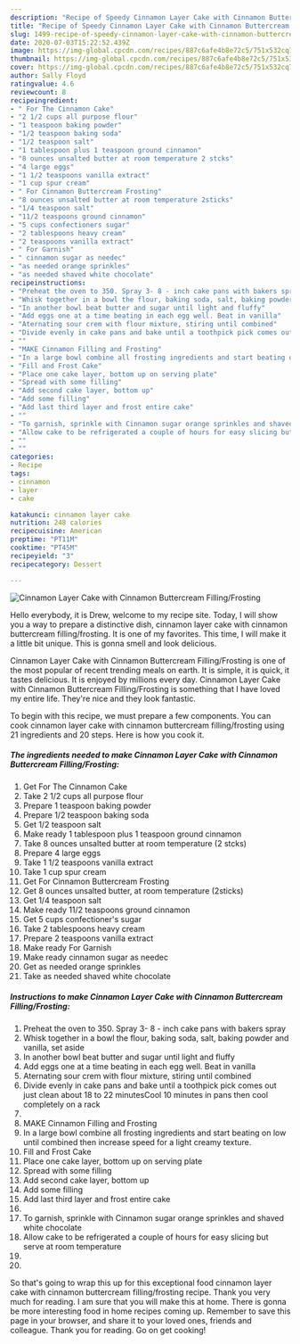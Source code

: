 ```yaml
---
description: "Recipe of Speedy Cinnamon Layer Cake with Cinnamon Buttercream Filling/Frosting"
title: "Recipe of Speedy Cinnamon Layer Cake with Cinnamon Buttercream Filling/Frosting"
slug: 1499-recipe-of-speedy-cinnamon-layer-cake-with-cinnamon-buttercream-filling-frosting
date: 2020-07-03T15:22:52.439Z
image: https://img-global.cpcdn.com/recipes/887c6afe4b8e72c5/751x532cq70/cinnamon-layer-cake-with-cinnamon-buttercream-fillingfrosting-recipe-main-photo.jpg
thumbnail: https://img-global.cpcdn.com/recipes/887c6afe4b8e72c5/751x532cq70/cinnamon-layer-cake-with-cinnamon-buttercream-fillingfrosting-recipe-main-photo.jpg
cover: https://img-global.cpcdn.com/recipes/887c6afe4b8e72c5/751x532cq70/cinnamon-layer-cake-with-cinnamon-buttercream-fillingfrosting-recipe-main-photo.jpg
author: Sally Floyd
ratingvalue: 4.6
reviewcount: 8
recipeingredient:
- " For The Cinnamon Cake"
- "2 1/2 cups all purpose flour"
- "1 teaspoon baking powder"
- "1/2 teaspoon baking soda"
- "1/2 teaspoon salt"
- "1 tablespoon plus 1 teaspoon ground cinnamon"
- "8 ounces unsalted butter at room temperature 2 stcks"
- "4 large eggs"
- "1 1/2 teaspoons vanilla extract"
- "1 cup spur cream"
- " For Cinnamon Buttercream Frosting"
- "8 ounces unsalted butter at room temperature 2sticks"
- "1/4 teaspoon salt"
- "11/2 teaspoons ground cinnamon"
- "5 cups confectioners sugar"
- "2 tablespoons heavy cream"
- "2 teaspoons vanilla extract"
- " For Garnish"
- " cinnamon sugar as needec"
- "as needed orange sprinkles"
- "as needed shaved white chocolate"
recipeinstructions:
- "Preheat the oven to 350. Spray 3- 8 - inch cake pans with bakers spray"
- "Whisk together in a bowl the flour, baking soda, salt, baking powder and vanilla, set aside"
- "In another bowl beat butter and sugar until light and fluffy"
- "Add eggs one at a time beating in each egg well. Beat in vanilla"
- "Aternating sour crem with flour mixture, stiring until combined"
- "Divide evenly in cake pans and bake until a toothpick pick comes out just clean about 18 to 22 minutesCool 10 minutes in pans then cool completely on a rack"
- ""
- "MAKE Cinnamon Filling and Frosting"
- "In a large bowl combine all frosting ingredients and start beating on low until combined then increase speed for a light creamy texture."
- "Fill and Frost Cake"
- "Place one cake layer, bottom up on serving plate"
- "Spread with some filling"
- "Add second cake layer, bottom up"
- "Add some filling"
- "Add last third layer and frost entire cake"
- ""
- "To garnish, sprinkle with Cinnamon sugar orange sprinkles and shaved white chocolate"
- "Allow cake to be refrigerated a couple of hours for easy slicing but serve at room temperature"
- ""
- ""
categories:
- Recipe
tags:
- cinnamon
- layer
- cake

katakunci: cinnamon layer cake 
nutrition: 248 calories
recipecuisine: American
preptime: "PT11M"
cooktime: "PT45M"
recipeyield: "3"
recipecategory: Dessert

---
```



![Cinnamon Layer Cake with Cinnamon Buttercream Filling/Frosting](https://img-global.cpcdn.com/recipes/887c6afe4b8e72c5/751x532cq70/cinnamon-layer-cake-with-cinnamon-buttercream-fillingfrosting-recipe-main-photo.jpg)

Hello everybody, it is Drew, welcome to my recipe site. Today, I will show you a way to prepare a distinctive dish, cinnamon layer cake with cinnamon buttercream filling/frosting. It is one of my favorites. This time, I will make it a little bit unique. This is gonna smell and look delicious.

Cinnamon Layer Cake with Cinnamon Buttercream Filling/Frosting is one of the most popular of recent trending meals on earth. It is simple, it is quick, it tastes delicious. It is enjoyed by millions every day. Cinnamon Layer Cake with Cinnamon Buttercream Filling/Frosting is something that I have loved my entire life. They're nice and they look fantastic.




To begin with this recipe, we must prepare a few components. You can cook cinnamon layer cake with cinnamon buttercream filling/frosting using 21 ingredients and 20 steps. Here is how you cook it.

<!--inarticleads1-->

##### The ingredients needed to make Cinnamon Layer Cake with Cinnamon Buttercream Filling/Frosting:

1. Get  For The Cinnamon Cake
1. Take 2 1/2 cups all purpose flour
1. Prepare 1 teaspoon baking powder
1. Prepare 1/2 teaspoon baking soda
1. Get 1/2 teaspoon salt
1. Make ready 1 tablespoon plus 1 teaspoon ground cinnamon
1. Take 8 ounces unsalted butter at room temperature (2 stcks)
1. Prepare 4 large eggs
1. Take 1 1/2 teaspoons vanilla extract
1. Take 1 cup spur cream
1. Get  For Cinnamon Buttercream Frosting
1. Get 8 ounces unsalted butter, at room temperature (2sticks)
1. Get 1/4 teaspoon salt
1. Make ready 11/2 teaspoons ground cinnamon
1. Get 5 cups confectioner&#39;s sugar
1. Take 2 tablespoons heavy cream
1. Prepare 2 teaspoons vanilla extract
1. Make ready  For Garnish
1. Make ready  cinnamon sugar as needec
1. Get as needed orange sprinkles
1. Take as needed shaved white chocolate




<!--inarticleads2-->

##### Instructions to make Cinnamon Layer Cake with Cinnamon Buttercream Filling/Frosting:

1. Preheat the oven to 350. Spray 3- 8 - inch cake pans with bakers spray
1. Whisk together in a bowl the flour, baking soda, salt, baking powder and vanilla, set aside
1. In another bowl beat butter and sugar until light and fluffy
1. Add eggs one at a time beating in each egg well. Beat in vanilla
1. Aternating sour crem with flour mixture, stiring until combined
1. Divide evenly in cake pans and bake until a toothpick pick comes out just clean about 18 to 22 minutesCool 10 minutes in pans then cool completely on a rack
1. 
1. MAKE Cinnamon Filling and Frosting
1. In a large bowl combine all frosting ingredients and start beating on low until combined then increase speed for a light creamy texture.
1. Fill and Frost Cake
1. Place one cake layer, bottom up on serving plate
1. Spread with some filling
1. Add second cake layer, bottom up
1. Add some filling
1. Add last third layer and frost entire cake
1. 
1. To garnish, sprinkle with Cinnamon sugar orange sprinkles and shaved white chocolate
1. Allow cake to be refrigerated a couple of hours for easy slicing but serve at room temperature
1. 
1. 




So that's going to wrap this up for this exceptional food cinnamon layer cake with cinnamon buttercream filling/frosting recipe. Thank you very much for reading. I am sure that you will make this at home. There is gonna be more interesting food in home recipes coming up. Remember to save this page in your browser, and share it to your loved ones, friends and colleague. Thank you for reading. Go on get cooking!
